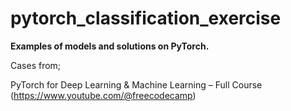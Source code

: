 # pytorch_classification_exercise
**Examples of models and solutions on PyTorch.**

Cases from; 

  PyTorch for Deep Learning & Machine Learning – Full Course  (https://www.youtube.com/@freecodecamp)



